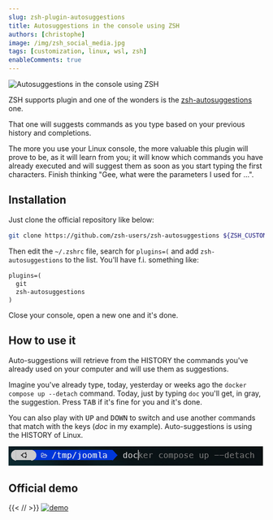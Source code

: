 ```yaml
---
slug: zsh-plugin-autosuggestions
title: Autosuggestions in the console using ZSH
authors: [christophe]
image: /img/zsh_social_media.jpg
tags: [customization, linux, wsl, zsh]
enableComments: true
---
```

![Autosuggestions in the console using ZSH](/img/zsh_social_media.jpg)

ZSH supports plugin and one of the wonders is the [zsh-autosuggestions](https://github.com/zsh-users/zsh-autosuggestions) one.

That one will suggests commands as you type based on your previous history and completions.

The more you use your Linux console, the more valuable this plugin will prove to be, as it will learn from you; it will know which commands you have already executed and will suggest them as soon as you start typing the first characters. Finish thinking "Gee, what were the parameters I used for ...".

<!-- truncate -->

## Installation

Just clone the official repository like below:

```bash
git clone https://github.com/zsh-users/zsh-autosuggestions ${ZSH_CUSTOM:-~/.oh-my-zsh/custom}/plugins/zsh-autosuggestions
```

Then edit the `~/.zshrc` file, search for `plugins=(` and add `zsh-autosuggestions` to the list. You'll have f.i. something like:

```text
plugins=(
  git
  zsh-autosuggestions
)
```

Close your console, open a new one and it's done.

## How to use it

Auto-suggestions will retrieve from the HISTORY the commands you've already used on your computer and will use them as suggestions.

Imagine you've already type, today, yesterday or weeks ago the `docker compose up --detach` command. Today, just by typing `doc` you'll get, in gray, the suggestion. Press <kbd>TAB</kbd> if it's fine for you and it's done.

You can also play with <kbd>UP</kbd> and <kbd>DOWN</kbd> to switch and use another commands that match with the keys (*doc* in my example). Auto-suggestions is using the HISTORY of Linux.

![Autosuggestions plugin for ZSH](./images/autosuggestions.png)

## Official demo

{{< /*<!-- markdownlint-disable MD033 -->*/ >}} 
<a href="https://asciinema.org/a/37390" rel="nofollow"><img src="https://camo.githubusercontent.com/33098ce638a2788133a2bdc91d1757ddc78478d9e88ade5367b23ea4a36830bc/68747470733a2f2f61736369696e656d612e6f72672f612f33373339302e706e67" width="400" alt="demo" data-canonical-src="https://asciinema.org/a/37390.png" /></a>
